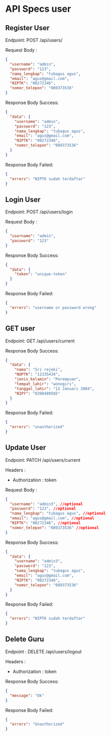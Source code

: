 # API Specs user

## Register User

Endpoint: POST /api/users/

Request Body :

```json
{
  "username": "admin",
  "password": "123",
  "nama_lengkap": "tubagus agus",
  "email": "agus@gmail.com",
  "NIPTK": "08272346",
  "nomor_telepon": "089373536"
}
```

Response Body Success:

```json
{
  "data": {
    "username": "admin",
    "password": "123",
    "nama_lengkap": "tubagus agus",
    "email": "agus@gmail.com",
    "NIPTK": "08272346",
    "nomor_telepon": "089373536"
  }
}
```

Response Body Failed:

```json
{
  "errors": "NIPTK sudah terdaftar"
}
```

## Login User

Endpoint: POST /api/users/login

Request Body :

```json
{
  "username": "admin",
  "password": "123"
}
```

Response Body Success:

```json
{
  "data": {
    "token": "unique-token"
  }
}
```

Response Body Failed:

```json
{
  "errors": "username or password wrong"
}
```

## GET user

Endpoint: GET /api/users/current

Response Body Success:

```json
{
  "data": {
    "nama": "Sri rejeki",
    "NUPTK": "12335434",
    "jenis_kelamin": "Perempuan",
    "tempat_lahir": "wonogiri",
    "tanggal_lahir": "12 Januari 2004",
    "NIPY": "0390489585"
  }
}
```

Response Body Failed:

```json
{
  "errors": "unauthorized"
}
```

## Update User

Endpoint: PATCH /api/users/current

Headers :

- Authorization : token

Request Body :

```json
{
  "username": "admin3", //optional
  "password": "123", //optional
  "nama_lengkap": "tubagus agus", //optional
  "email": "agus@gmail.com", //optional
  "NIPTK": "08272346", //optional
  "nomor_telepon": "089373536" //optional
}
```

Response Body Success:

```json
{
  "data": {
    "username": "admin3",
    "password": "123",
    "nama_lengkap": "tubagus agus",
    "email": "agus@gmail.com",
    "NIPTK": "08272346",
    "nomor_telepon": "089373536"
  }
}
```

Response Body Failed:

```json
{
  "errors": "NIPTK sudah terdaftar"
}
```

## Delete Guru

Endpoint : DELETE /api/users/logout

Headers :

- Authorization : token

Response Body Success:

```json
{
  "message": "Ok"
}
```

Response Body Failed:

```json
{
  "errors": "Unauthorized"
}
```
